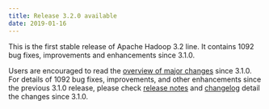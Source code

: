 ```yaml
---
title: Release 3.2.0 available
date: 2019-01-16
---
```

<!---
  Licensed under the Apache License, Version 2.0 (the "License");
  you may not use this file except in compliance with the License.
  You may obtain a copy of the License at

   http://www.apache.org/licenses/LICENSE-2.0

  Unless required by applicable law or agreed to in writing, software
  distributed under the License is distributed on an "AS IS" BASIS,
  WITHOUT WARRANTIES OR CONDITIONS OF ANY KIND, either express or implied.
  See the License for the specific language governing permissions and
  limitations under the License. See accompanying LICENSE file.
-->

This is the first stable release of Apache Hadoop 3.2 line. It contains 1092 bug fixes, improvements and enhancements since 3.1.0.

Users are encouraged to read the [overview of major changes][1] since 3.1.0.
For details of 1092 bug fixes, improvements, and other enhancements since the previous 3.1.0 release,
please check [release notes][2] and [changelog][3]
 detail the changes since 3.1.0.

[1]: /docs/r3.2.0/index.html
[2]: https://hadoop.apache.org/docs/r3.2.0/hadoop-project-dist/hadoop-common/release/3.2.0/RELEASENOTES.3.2.0.html
[3]: https://hadoop.apache.org/docs/r3.2.0/hadoop-project-dist/hadoop-common/release/3.2.0/CHANGELOG.3.2.0.html

